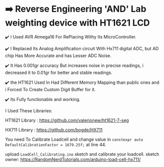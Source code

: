 
# ➡️ Reverse Engineering 'AND' Lab weighting device with HT1621 LCD

✔️ I Used AVR Atmega16 For RePlacing Withy Its MicroController.

✔️ I Replaced Its Analog Amplification circuit With Hx711 digital ADC, but AD chip Has More Accurate and has Lesser ADC Noise.

✔️ It Has 0.001gr accuracy But increases noise in precise readings, i decreased it to 0.01gr for better and stable readings.

✔️ the HT1621 Used In Had Different Memory Mapping than public ones and i Forced To Create Custom Digit Buffer for it.

✔️ Its Fully functionable and working.

I Used These Libraries:

HT1621 Library : https://github.com/valerionew/ht1621-7-seg

HX711 Library : https://github.com/bogde/HX711

You need To Calibrate Loadcell and change value in ``` constexpr auto DefaultCalibrationFactor = 1679.25f; ``` at line 44.

upload  ```LoadCell_Calibrating.ino``` sketch and calibrate your loadcell. sketch owner: https://RandomNerdTutorials.com/arduino-load-cell-hx711/
